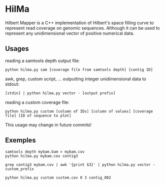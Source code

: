 # HilMa
Hilbert Mapper is a C++ implementation of Hilbert's space filling curve to represent read coverage on genomic sequences. Although it can be used to represent any unidimensional vector of positive numerical data.
## Usages
reading a samtools depth output file:

```python hilma.py sam [coverage file from samtools depth] [contig ID]```

awk, grep, custom script, ... outputting integer unidimensional data to stdout:

```[stdin] | python hilma.py vector - [output prefix]```

reading a custom coverage file:

```python hilma.py custom [column of IDs] [column of values] [coverage file] [ID of sequence to plot]```

This usage may change in future commits!

## Exemples
```
samtools depth mybam.bam > mybam.cov
python hilma.py mybam.cov contig3
```

```
grep contig3 mybam.cov | awk '{print $3}' | python hilma.py vector - custom_prefix
```

```
python hilma.py custom custom.cov 0 3 contig_002
```
